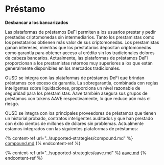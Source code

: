# Préstamo

**Desbancar a los bancarizados**

Las plataformas de préstamos DeFi permiten a los usuarios prestar y pedir prestadas criptomonedas sin intermediarios. Tanto los prestamistas como los prestatarios obtienen más valor de sus criptomonedas. Los prestamistas ganan intereses, mientras que los prestatarios depositan criptomonedas como garantía para obtener acceso al crédito sin los tradicionales dolores de cabeza bancarios. Actualmente, las plataformas de préstamos DeFi proporcionan a los prestamistas retornos muy superiores a los que están generalmente disponibles en los mercados tradicionales.

OUSD se integra con las plataformas de préstamos DeFi que brindan préstamos con exceso de garantía. La sobregarantía, combinada con reglas inteligentes sobre liquidaciones, proporciona un nivel razonable de seguridad para los prestamistas. Aave también asegura sus grupos de préstamos con tokens AAVE respectivamente, lo que reduce aún más el riesgo.

OUSD se integra con los principales proveedores de préstamos que tienen un historial probado, contratos inteligentes auditados y que han prestado con éxito cientos de millones de dólares sin problemas. Actualmente estamos integrados con las siguientes plataformas de préstamos:

{% content-ref url="../supported-strategies/compound.md" %}
[compound.md](../supported-strategies/compound.md)
{% endcontent-ref %}

{% content-ref url="../supported-strategies/aave.md" %}
[aave.md](../supported-strategies/aave.md)
{% endcontent-ref %}









